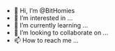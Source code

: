 - 👋 Hi, I’m @BitHomies
- 👀 I’m interested in ...
- 🌱 I’m currently learning ...
- 💞️ I’m looking to collaborate on ...
- 📫 How to reach me ...

<!---
BitHomies/BitHomies is a ✨ special ✨ repository because its `README.md` (this file) appears on your GitHub profile.
You can click the Preview link to take a look at your changes.
--->
